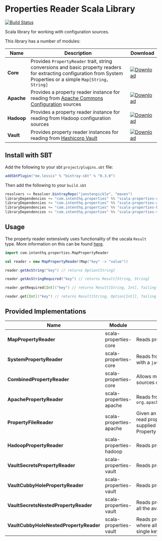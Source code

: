 # Properties Reader Scala Library
[![Build Status](https://travis-ci.org/intenthq/scala-properties.svg?branch=master)](https://travis-ci.org/intenthq/scala-properties)

Scala library for working with configuration sources.

This library has a number of modules:

|Name|Description|Download|
|---|---|---|
|**Core** | Provides `PropertyReader` trait, string conversions and basic property readers for extracting configuration from System Properties or a simple `Map[String, String]` | [ ![Download](https://api.bintray.com/packages/janstenpickle/maven/scala-properties-core/images/download.svg) ](https://bintray.com/janstenpickle/maven/scala-properties-core/_latestVersion) |
| **Apache** | Provides a property reader instance for reading from [Apache Commons Configuration](https://commons.apache.org/proper/commons-configuration/) sources | [ ![Download](https://api.bintray.com/packages/janstenpickle/maven/scala-properties-apache/images/download.svg) ](https://bintray.com/janstenpickle/maven/scala-properties-apache/_latestVersion) |
| **Hadoop** | Provides a property reader instance for reading from Hadoop configuration sources | [ ![Download](https://api.bintray.com/packages/janstenpickle/maven/scala-properties-hadoop/images/download.svg) ](https://bintray.com/janstenpickle/maven/scala-properties-hadoop/_latestVersion) |
| **Vault** | Provides property reader instances for reading from [Hashicorp Vault](http://vaultproject.io) | [ ![Download](https://api.bintray.com/packages/janstenpickle/maven/scala-properties-vault/images/download.svg) ](https://bintray.com/janstenpickle/maven/scala-properties-vault/_latestVersion) |

## Install with SBT
Add the following to your sbt `project/plugins.sbt` file:
```scala
addSbtPlugin("me.lessis" % "bintray-sbt" % "0.3.0")
```
Then add the following to your `build.sbt`
```scala
resolvers += Resolver.bintrayRepo("janstenpickle", "maven")
libraryDependencies += "com.intenthq.properties" %% "scala-properties-core" % "1.0.0"
libraryDependencies += "com.intenthq.properties" %% "scala-properties-apache" % "1.0.0"
libraryDependencies += "com.intenthq.properties" %% "scala-properties-hadoop" % "1.0.0"
libraryDependencies += "com.intenthq.properties" %% "scala-properties-vault" % "1.0.0"
```

## Usage

The property reader extensively uses functionality of the uscala `Result` type. More information on this can be found [here](https://github.com/albertpastrana/uscala).

```scala
import com.intenthq.properties.MapPropertyReader

val reader = new MapPropertyReader(Map("key" -> "value"))

reader.getAsString("key") // returns Option[String]

reader.getAsStringRequired("key") // returns Result[String, String]

reader.getRequired[Int]("key") // returns Result[String, Int], failing if the property is missing or parsing to the supplied type failed

reader.get[Int]("key") // returns Result[String, Option[Int]], failing if parsing to the supplied type failed and `Ok[None]` if the property was missing
```

## Provided Implementations

|Name|Module|Description|
|---|---|---|
|**MapPropertyReader**| scala-properties-core | Reads properties from `Map[String, String]` |
|**SystemPropertyReader** | scala-properties-core | Reads from Java System Properties, can also be provided with a `java.util.Properties` to read from |
|**CombinedPropertyReader** | scala-properties-core | Allows multiple property readers to be provided so many sources can be queried |
|**ApachePropertyReader** | scala-properties-apache | Reads from any implementation of `org.apache.commons.configuration.AbstractConfiguration` |
|**PropertyFileReader** | scala-properties-apache | Given an optional URL for locating a properties file will read properties from that location. If the URL is not supplied it will read the location of the file from a System Property (`property.file`) |
|**HadoopPropertyReader** | scala-properties-hadoop | Reads properties from Hadoop configuration |
|**VaultSecretsPropertyReader** | scala-properties-vault | Reads properties from the `secrets` storage in [Vault](http://vaultproject.io) |
|**VaultCubbyHolePropertyReader** | scala-properties-vault | Reads properties from the `cubbyhole` storage in [Vault](http://vaultproject.io) |
|**VaultSecretsNestedPropertyReader** | scala-properties-vault | Reads properties from the `secrets` storage in [Vault](http://vaultproject.io), where all the available properties are nested under a single key |
|**VaultCubbyHoleNestedPropertyReader** | scala-properties-vault | Reads properties from the `cubbyhole` storage in [Vault](http://vaultproject.io), where all the available properties are nested under a single key |
